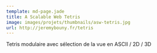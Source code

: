 ```yaml
---
template: md-page.jade
title: A Scalable Web Tetris
image: images/projets/thumbnails/asw-tetris.jpg
url: http://jeremybouny.fr/tetris
---
```


Tetris modulaire avec sélection de la vue en ASCII / 2D / 3D